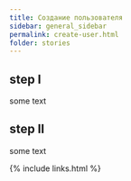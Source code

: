 ```yaml
---
title: Создание пользователя
sidebar: general_sidebar
permalink: create-user.html
folder: stories
---
```


## step I

some text

## step II

some text

{% include links.html %}
